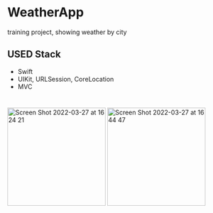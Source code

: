 # WeatherApp
training project, showing weather by city

## **USED Stack**
- Swift
- UIKit, URLSession, CoreLocation
- MVC

#
<img width="221" alt="Screen Shot 2022-03-27 at 16 24 21" src="https://user-images.githubusercontent.com/96972423/160280191-bb991f8a-6c6c-439b-a05a-640fe99ea389.png">

<img width="221" alt="Screen Shot 2022-03-27 at 16 44 47" src="https://user-images.githubusercontent.com/96972423/160280194-cd8acb0b-4a64-4fb3-8385-51456fcf8160.png">
